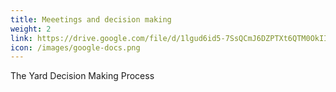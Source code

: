 ```yaml
---
title: Meeetings and decision making
weight: 2
link: https://drive.google.com/file/d/1lgud6id5-7SsQCmJ6DZPTXt6QTM0OkII/view?usp=sharing
icon: /images/google-docs.png
---
```


The Yard Decision Making Process